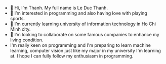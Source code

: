 - 👋 Hi, I’m Thanh. My full name is Le Duc Thanh.
- 👀 I’m interested in programming and also having love with playing sports.
- 🌱 I’m currently learning university of information technology in Ho Chi Minh city.
- 💞️ I’m looking to collaborate on some famous companies to enhance my living condition.
- I'm really keen on programming and I'm preparing to learn machine learning, computer vision just like my major in my university I'm learning at. I hope I can fully follow my enthusiasm in programming.
